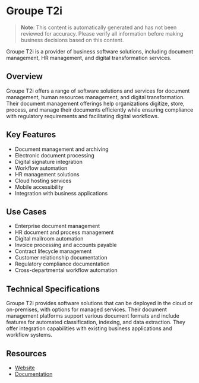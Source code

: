 # Groupe T2i

> **Note**: This content is automatically generated and has not been reviewed for accuracy. Please verify all information before making business decisions based on this content.

Groupe T2i is a provider of business software solutions, including document management, HR management, and digital transformation services.

## Overview

Groupe T2i offers a range of software solutions and services for document management, human resources management, and digital transformation. Their document management offerings help organizations digitize, store, process, and manage their documents efficiently while ensuring compliance with regulatory requirements and facilitating digital workflows.

## Key Features

- Document management and archiving
- Electronic document processing
- Digital signature integration
- Workflow automation
- HR management solutions
- Cloud hosting services
- Mobile accessibility
- Integration with business applications

## Use Cases

- Enterprise document management
- HR document and process management
- Digital mailroom automation
- Invoice processing and accounts payable
- Contract lifecycle management
- Customer relationship documentation
- Regulatory compliance documentation
- Cross-departmental workflow automation

## Technical Specifications

Groupe T2i provides software solutions that can be deployed in the cloud or on-premises, with options for managed services. Their document management platforms support various document formats and include features for automated classification, indexing, and data extraction. They offer integration capabilities with existing business applications and workflow systems.

## Resources

- [Website](https://www.groupe-t2i.com)
- [Documentation](https://www.groupe-t2i.com/resources)
